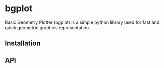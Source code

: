 # bgplot

Basic Geometry Plotter (bgplot) is a simple python library used for fast and quick geometric graphics representation.

## Installation

## API